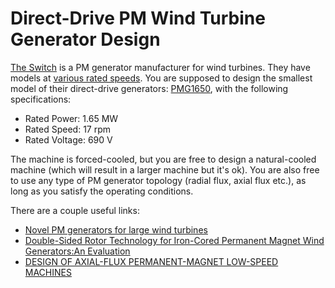 # Direct-Drive PM Wind Turbine Generator Design

[The Switch](http://www.theswitch.com) is a PM generator manufacturer for wind turbines. They have models at [various rated speeds](http://www.theswitch.com/wind-power/permanent-magnet-generators/). You are supposed to design the smallest model of their direct-drive generators: [PMG1650](http://www.theswitch.com/wp/wp-content/uploads/2013/10/Datasheet_PMG1650-6300_EN_final-5.0_121214.pdf), with the following specifications:

- Rated Power: 1.65 MW
- Rated Speed: 17 rpm
- Rated Voltage: 690 V

The machine is forced-cooled, but you are free to design a natural-cooled machine (which will result in a larger machine but it's ok). You are also free to use any type of PM generator topology (radial flux, axial flux etc.), as long as you satisfy the operating conditions.

There are a couple useful links:

- [Novel PM generators for large wind turbines](https://www.sintef.no/globalassets/project/nowitech/wind-presentations-2011/a2/matveev-alexey_smartmotor.pdf)
- [Double-Sided Rotor Technology for Iron-Cored Permanent Magnet Wind Generators:An Evaluation](http://research.ee.sun.ac.za/emr/files/u1/2013-ICIT-VanWijk.pdf)
- [DESIGN OF AXIAL-FLUX PERMANENT-MAGNET LOW-SPEED MACHINES](http://web.mit.edu/kirtley/binlustuff/literature/electric%20machine/designOfAxialFluxPMM.pdf)

